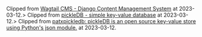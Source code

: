 Clipped from [Wagtail CMS - Django Content Management System](https://wagtail.org/) at 2023-03-12.> 
Clipped from [pickleDB - simple key-value database](https://pythonhosted.org/pickleDB/) at 2023-03-12.> 
Clipped from [patxpickledb: pickleDB is an open source key-value store using Python's json module.](https://github.com/patx/pickledb) at 2023-03-12.